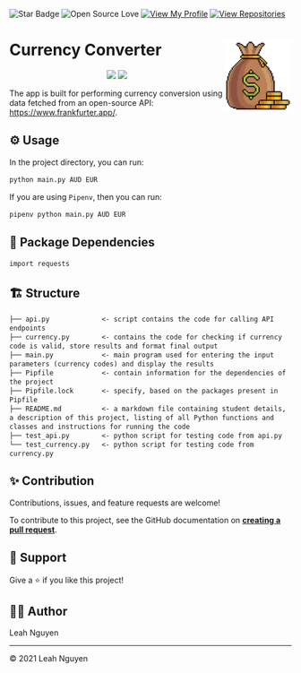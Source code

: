 ![Star Badge](https://img.shields.io/static/v1?label=%F0%9F%8C%9F&message=If%20Useful&style=style=flat&color=BC4E99)
![Open Source Love](https://badges.frapsoft.com/os/v1/open-source.svg?v=103)
[![View My Profile](https://img.shields.io/badge/View-My_Profile-green?logo=GitHub)](https://github.com/ndleah)
[![View Repositories](https://img.shields.io/badge/View-My_Repositories-blue?logo=GitHub)](https://github.com/ndleah?tab=repositories)


# Currency Converter <img src="/img/currency.jpg" align="right" width="120" />

<p align="center">
  <img src="https://forthebadge.com/images/badges/built-with-love.svg">
  <img src="https://forthebadge.com/images/badges/made-with-python.svg">
</p>

The app is built for performing currency conversion using data fetched from an open-source API: https://www.frankfurter.app/.

## ⚙️ Usage

In the project directory, you can run:
```bash
python main.py AUD EUR
```

If you are using `Pipenv`, then you can run:

```bash 
pipenv python main.py AUD EUR
```

## 🎒 Package Dependencies

```bash
import requests
```

## 🏗️ Structure
```
├── api.py             <- script contains the code for calling API endpoints 
├── currency.py        <- contains the code for checking if currency code is valid, store results and format final output
├── main.py            <- main program used for entering the input parameters (currency codes) and display the results
├── Pipfile            <- contain information for the dependencies of the project
├── Pipfile.lock       <- specify, based on the packages present in Pipfile
├── README.md          <- a markdown file containing student details, a description of this project, listing of all Python functions and classes and instructions for running the code
├── test_api.py        <- python script for testing code from api.py
└── test_currency.py   <- python script for testing code from currency.py
```

## ✨ Contribution

Contributions, issues, and feature requests are welcome!

To contribute to this project, see the GitHub documentation on **[creating a pull request](https://help.github.com/en/github/collaborating-with-issues-and-pull-requests/creating-a-pull-request)**.


## 👏 Support

Give a ⭐️ if you like this project!


## 👩‍💻 Author
Leah Nguyen

___________________________________

<p>&copy; 2021 Leah Nguyen</p>